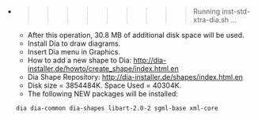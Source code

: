 * >>>>>>>>> Running inst-std-xtra-dia.sh ...
  * After this operation, 30.8 MB of additional disk space will be used.
  * Install Dia to draw diagrams.
  * Insert Dia menu in Graphics.
  * How to add a new shape to Dia: http://dia-installer.de/howto/create_shape/index.html.en
  * Dia Shape Repository: http://dia-installer.de/shapes/index.html.en
  * Disk size = 3854484K. Space Used = 40304K.
  * The following NEW packages will be installed:
  ```bash
  dia dia-common dia-shapes libart-2.0-2 sgml-base xml-core
  ```
